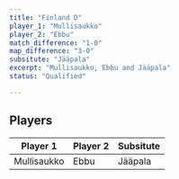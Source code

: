 ```yaml
---
title: "Finland D"
player_1: "Mullisaukko"
player_2: "Ebbu"
match_difference: "1-0"
map_difference: "3-0"
subsitute: "Jääpala"
excerpt: "Mullisaukko, Ebbu and Jääpala"
status: "Qualified"

---
```

## Players

| Player 1 | Player 2 | Subsitute |
| -- | -- | -- |
| Mullisaukko | Ebbu | Jääpala |
